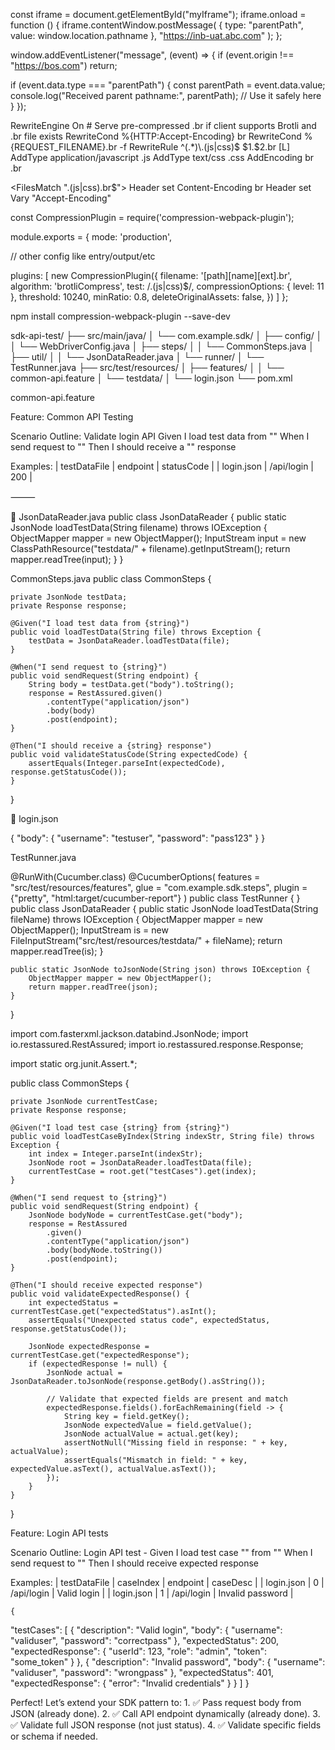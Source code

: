 
const iframe = document.getElementById("myIframe");
iframe.onload = function () {
  iframe.contentWindow.postMessage(
    { type: "parentPath", value: window.location.pathname },
    "https://inb-uat.abc.com"
  );
};

window.addEventListener("message", (event) => {
  if (event.origin !== "https://bos.com") return;

  if (event.data.type === "parentPath") {
    const parentPath = event.data.value;
    console.log("Received parent pathname:", parentPath);
    // Use it safely here
  }
});


<IfModule mod_rewrite.c>
    RewriteEngine On
    # Serve pre-compressed .br if client supports Brotli and .br file exists
    RewriteCond %{HTTP:Accept-Encoding} br
    RewriteCond %{REQUEST_FILENAME}.br -f
    RewriteRule ^(.*)\.(js|css)$ $1.$2.br [L]
</IfModule>

<IfModule mod_mime.c>
    AddType application/javascript .js
    AddType text/css .css
    AddEncoding br .br
</IfModule>

<FilesMatch "\.(js|css)\.br$">
    Header set Content-Encoding br
    Header set Vary "Accept-Encoding"
</FilesMatch>


const CompressionPlugin = require('compression-webpack-plugin');

module.exports = {
  mode: 'production',

  // other config like entry/output/etc

  plugins: [
    new CompressionPlugin({
      filename: '[path][name][ext].br',
      algorithm: 'brotliCompress',
      test: /\.(js|css)$/,
      compressionOptions: { level: 11 },
      threshold: 10240,
      minRatio: 0.8,
      deleteOriginalAssets: false,
    })
  ]
};

npm install compression-webpack-plugin --save-dev



sdk-api-test/
├── src/main/java/
│   └── com.example.sdk/
│       ├── config/
│       │   └── WebDriverConfig.java
│       ├── steps/
│       │   └── CommonSteps.java
│       ├── util/
│       │   └── JsonDataReader.java
│       └── runner/
│           └── TestRunner.java
├── src/test/resources/
│   ├── features/
│   │   └── common-api.feature
│   └── testdata/
│       └── login.json
└── pom.xml

common-api.feature

Feature: Common API Testing

  Scenario Outline: Validate login API
    Given I load test data from "<testDataFile>"
    When I send request to "<endpoint>"
    Then I should receive a "<statusCode>" response

  Examples:
    | testDataFile | endpoint      | statusCode |
    | login.json   | /api/login    | 200       |

    
⸻

📄 JsonDataReader.java
public class JsonDataReader {
    public static JsonNode loadTestData(String filename) throws IOException {
        ObjectMapper mapper = new ObjectMapper();
        InputStream input = new ClassPathResource("testdata/" + filename).getInputStream();
        return mapper.readTree(input);
    }
}

CommonSteps.java
public class CommonSteps {

    private JsonNode testData;
    private Response response;

    @Given("I load test data from {string}")
    public void loadTestData(String file) throws Exception {
        testData = JsonDataReader.loadTestData(file);
    }

    @When("I send request to {string}")
    public void sendRequest(String endpoint) {
        String body = testData.get("body").toString();
        response = RestAssured.given()
            .contentType("application/json")
            .body(body)
            .post(endpoint);
    }

    @Then("I should receive a {string} response")
    public void validateStatusCode(String expectedCode) {
        assertEquals(Integer.parseInt(expectedCode), response.getStatusCode());
    }
}


🧪 login.json

{
  "body": {
    "username": "testuser",
    "password": "pass123"
  }
}

TestRunner.java

@RunWith(Cucumber.class)
@CucumberOptions(
    features = "src/test/resources/features",
    glue = "com.example.sdk.steps",
    plugin = {"pretty", "html:target/cucumber-report"}
)
public class TestRunner {
}
public class JsonDataReader {
    public static JsonNode loadTestData(String fileName) throws IOException {
        ObjectMapper mapper = new ObjectMapper();
        InputStream is = new FileInputStream("src/test/resources/testdata/" + fileName);
        return mapper.readTree(is);
    }




    public static JsonNode toJsonNode(String json) throws IOException {
        ObjectMapper mapper = new ObjectMapper();
        return mapper.readTree(json);
    }
}


import com.fasterxml.jackson.databind.JsonNode;
import io.restassured.RestAssured;
import io.restassured.response.Response;

import static org.junit.Assert.*;

public class CommonSteps {

    private JsonNode currentTestCase;
    private Response response;

    @Given("I load test case {string} from {string}")
    public void loadTestCaseByIndex(String indexStr, String file) throws Exception {
        int index = Integer.parseInt(indexStr);
        JsonNode root = JsonDataReader.loadTestData(file);
        currentTestCase = root.get("testCases").get(index);
    }

    @When("I send request to {string}")
    public void sendRequest(String endpoint) {
        JsonNode bodyNode = currentTestCase.get("body");
        response = RestAssured
            .given()
            .contentType("application/json")
            .body(bodyNode.toString())
            .post(endpoint);
    }

    @Then("I should receive expected response")
    public void validateExpectedResponse() {
        int expectedStatus = currentTestCase.get("expectedStatus").asInt();
        assertEquals("Unexpected status code", expectedStatus, response.getStatusCode());

        JsonNode expectedResponse = currentTestCase.get("expectedResponse");
        if (expectedResponse != null) {
            JsonNode actual = JsonDataReader.toJsonNode(response.getBody().asString());

            // Validate that expected fields are present and match
            expectedResponse.fields().forEachRemaining(field -> {
                String key = field.getKey();
                JsonNode expectedValue = field.getValue();
                JsonNode actualValue = actual.get(key);
                assertNotNull("Missing field in response: " + key, actualValue);
                assertEquals("Mismatch in field: " + key, expectedValue.asText(), actualValue.asText());
            });
        }
    }
}


Feature: Login API tests

  Scenario Outline: Login API test - <caseDesc>
    Given I load test case "<caseIndex>" from "<testDataFile>"
    When I send request to "<endpoint>"
    Then I should receive expected response

  Examples:
    | testDataFile | caseIndex | endpoint    | caseDesc         |
    | login.json   | 0         | /api/login  | Valid login      |
    | login.json   | 1         | /api/login  | Invalid password |



    {
  "testCases": [
    {
      "description": "Valid login",
      "body": {
        "username": "validuser",
        "password": "correctpass"
      },
      "expectedStatus": 200,
      "expectedResponse": {
        "userId": 123,
        "role": "admin",
        "token": "some_token"
      }
    },
    {
      "description": "Invalid password",
      "body": {
        "username": "validuser",
        "password": "wrongpass"
      },
      "expectedStatus": 401,
      "expectedResponse": {
        "error": "Invalid credentials"
      }
    }
  ]
}

Perfect! Let’s extend your SDK pattern to:
	1.	✅ Pass request body from JSON (already done).
	2.	✅ Call API endpoint dynamically (already done).
	3.	✅ Validate full JSON response (not just status).
	4.	✅ Validate specific fields or schema if needed.







    
